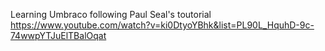 Learning Umbraco following Paul Seal's toutorial https://www.youtube.com/watch?v=ki0DtyoYBhk&list=PL90L_HquhD-9c-74wwpYTJuElTBalOqat
